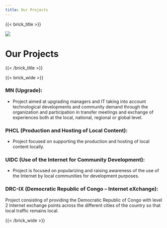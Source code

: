 ```yaml
---
title: Our Projects
---
```

{{< brick_title >}}

![](/uploads/photos/bricks.png)

# Our Projects

{{< /brick_title >}}

{{< brick_wide >}}

### MN (Upgrade):
- Project aimed at upgrading managers and IT taking into account technological developments and community demand through the organization and participation in transfer meetings and exchange of experiences both at the local, national, regional or global level.

###  PHCL (Production and Hosting of Local Content):
- Project focused on supporting the production and hosting of local content locally.

### UIDC (Use of the Internet for Community Development):
- Project is focused on popularizing and raising awareness of the use of the Internet by local communities for development purposes.

###  DRC-IX (Democratic Republic of Congo – Internet eXchange):
Project consisting of providing the Democratic Republic of Congo with level 2 Internet exchange points across the different cities of the country so that local traffic remains local.

{{< /brick_wide >}}
